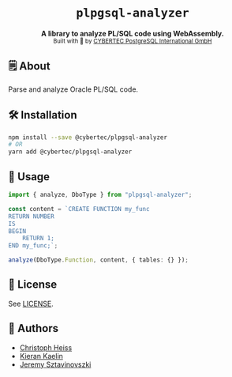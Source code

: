 <div align="center">
    <h1><code>plpgsql-analyzer</code></h1>
    <strong>A library to analyze PL/SQL code using WebAssembly.</strong>
    <br />
    <sub>Built with 🦀 by <a href="https://www.cybertec-postgresql.com/en/">CYBERTEC PostgreSQL International GmbH</a></sub>
</div>

## 🗒️️ About

Parse and analyze Oracle PL/SQL code.

## 🛠️ Installation

```bash
npm install --save @cybertec/plpgsql-analyzer
# OR
yarn add @cybertec/plpgsql-analyzer
```

## 🚀 Usage

```typescript
import { analyze, DboType } from "plpgsql-analyzer";

const content = `CREATE FUNCTION my_func
RETURN NUMBER
IS
BEGIN
    RETURN 1;
END my_func;`;

analyze(DboType.Function, content, { tables: {} });
```

## 📝 License

See [LICENSE](./LICENSE).

## 👤 Authors

-   [Christoph Heiss](https://github.com/christoph-heiss)
-   [Kieran Kaelin](https://github.com/KieranKaelin)
-   [Jeremy Sztavinovszki](https://github.com/if-loop69420)
